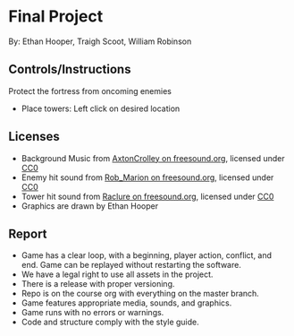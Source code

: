 # Final Project

By: Ethan Hooper, Traigh Scoot, William Robinson

## Controls/Instructions

Protect the fortress from oncoming enemies

- Place towers: Left click on desired location

## Licenses

- Background Music from [AxtonCrolley on freesound.org](https://freesound.org/people/axtoncrolley/sounds/172707/), licensed under [CC0](https://creativecommons.org/publicdomain/zero/1.0/)
- Enemy hit sound from [Rob_Marion on freesound.org](https://freesound.org/people/Rob_Marion/sounds/541993/), licensed under [CC0](https://creativecommons.org/publicdomain/zero/1.0/)
- Tower hit sound from [Raclure on freesound.org](https://freesound.org/people/Raclure/sounds/458867/), licensed under [CC0](https://creativecommons.org/publicdomain/zero/1.0/)
- Graphics are drawn by Ethan Hooper

## Report

- Game has a clear loop, with a beginning, player action, conflict, and end. Game can be replayed without restarting the software.
- We have a legal right to use all assets in the project.
- There is a release with proper versioning.
- Repo is on the course org with everything on the master branch.
- Game features appropriate media, sounds, and graphics.
- Game runs with no errors or warnings.
- Code and structure comply with the style guide.